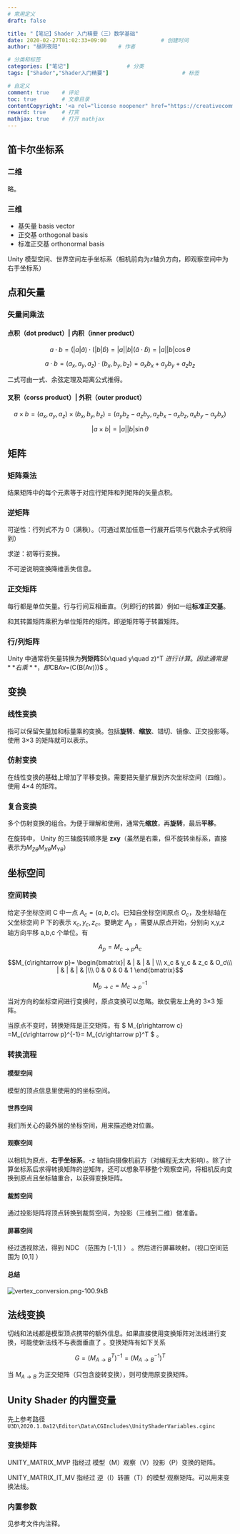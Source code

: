 ```yaml
---
# 常用定义
draft: false

title: "【笔记】Shader 入门精要（三）数学基础"
date: 2020-02-27T01:02:33+09:00					# 创建时间
author: "昼阴夜阳"             		# 作者

# 分类和标签
categories: ["笔记"]		            # 分类
tags: ["Shader","Shader入门精要"]  						# 标签

# 自定义
comment: true	 # 评论
toc: true        # 文章目录
contentCopyright: '<a rel="license noopener" href="https://creativecommons.org/licenses/by-nc-nd/4.0/" target="_blank">CC BY-NC-ND 4.0</a>'	#版权规则
reward: true	 # 打赏
mathjax: true    # 打开 mathjax
---
```


## 笛卡尔坐标系

### 二维

略。

### 三维

* 基矢量 basis vector
* 正交基 orthogonal basis
* 标准正交基 orthonormal basis

Unity 模型空间、世界空间左手坐标系（相机前向为z轴负方向，即观察空间中为右手坐标系）

## 点和矢量

### 矢量间乘法

#### 点积（dot product）| 内积（inner product）

$$ a\cdot b= (|a|\hat a)\cdot (|b|\hat b) = |a||b|(\hat a\cdot\hat b) =|a||b|\cos\theta $$

$$ a \cdot b=(a_x,a_y,a_z)\cdot (b_x,b_y,b_z)=a_xb_x+a_yb_y+a_zb_z $$

二式可由一式、余弦定理及距离公式推得。

#### 叉积（corss product）| 外积（outer product）

$$ a\times b=(a_x,a_y,a_z)\times(b_x,b_y,b_z)=(a_yb_z-a_zb_y,a_zb_x-a_xb_z,a_xb_y-a_yb_x) $$

$$ |a\times b|=|a||b|\sin\theta $$

##   矩阵

### 矩阵乘法

结果矩阵中的每个元素等于对应行矩阵和列矩阵的矢量点积。

### 逆矩阵

可逆性：行列式不为 0（满秩）。（可通过累加任意一行展开后项与代数余子式积得到）

求逆：初等行变换。

不可逆说明变换降维丢失信息。

### 正交矩阵

每行都是单位矢量。行与行间互相垂直。（列即行的转置）例如一组**标准正交基**。

和其转置矩阵乘积为单位矩阵的矩阵。即逆矩阵等于转置矩阵。

### 行/列矩阵

Unity 中通常将矢量转换为**列矩阵**$(x\quad y\quad z)^T $进行计算。因此通常是**右乘**，即$CBAv=(C(B(Av)))$ 。

## 变换

### 线性变换

指可以保留矢量加和标量乘的变换。包括**旋转**、**缩放**、错切、镜像、正交投影等。使用 3×3 的矩阵就可以表示。

### 仿射变换

在线性变换的基础上增加了平移变换。需要把矢量扩展到齐次坐标空间（四维）。使用 4×4 的矩阵。

### 复合变换

多个仿射变换的组合。为便于理解和使用，通常先**缩放**，再**旋转**，最后**平移**。

在旋转中， Unity 的三轴旋转顺序是 **zxy**（虽然是右乘，但不旋转坐标系，直接表示为$M_{Z\theta }M_{X\theta }M_{Y\theta }$）

## 坐标空间

### 空间转换

给定子坐标空间 C 中一点 $A_c = (a,b,c)$。已知自坐标空间原点 $O_c$，及坐标轴在父坐标空间 P 下的表示 $x_c,y_c,z_c$。要确定 $A_p$ ，需要从原点开始，分别向 x,y,z 轴方向平移 a,b,c 个单位。有

$$ A_p = M_{c\rightarrow p}A_c$$

$$M_{c\rightarrow p}= \begin{bmatrix}| & | & | & | \\\  x_c & y_c & z_c & O_c\\\ | & | & | & |\\\ 0 & 0 & 0 & 1 \end{bmatrix}$$

$$ M_{p\rightarrow c} =M_{c\rightarrow p}^{-1} $$ 

当对方向的坐标空间进行变换时，原点变换可以忽略。故仅需左上角的 3×3 矩阵。

当原点不变时，转换矩阵是正交矩阵，有 $ M_{p\rightarrow c} =M_{c\rightarrow p}^{-1}= M_{c\rightarrow p}^T $ 。

### 转换流程

#### 模型空间

模型的顶点信息里使用的的坐标空间。

#### 世界空间

我们所关心的最外层的坐标空间，用来描述绝对位置。

#### 观察空间

以相机为原点，**右手坐标系**，-z 轴指向摄像机前方（对编程无太大影响）。除了计算坐标系后求得转换矩阵的逆矩阵，还可以想象平移整个观察空间，将相机反向变换到原点且坐标轴重合，以获得变换矩阵。

#### 裁剪空间

通过投影矩阵将顶点转换到裁剪空间，为投影（三维到二维）做准备。

#### 屏幕空间

经过透视除法，得到 NDC （范围为 [-1,1] ） 。然后进行屏幕映射。（视口空间范围为 [0,1] ）

#### 总结

![vertex_conversion.png-100.9kB](http://static.zybuluo.com/candycat/z0ibvp779phr1hb0l902n1qy/vertex_conversion.png)

## 法线变换

切线和法线都是模型顶点携带的额外信息。如果直接使用变换矩阵对法线进行变换，可能使新法线不与表面垂直了 。变换矩阵有如下关系

$$G = (M^T_{A\rightarrow B}) ^{-1} = (M^{-1}_{A\rightarrow B}) ^{T}  $$

当 $M_{A\rightarrow B}$ 为正交矩阵（只包含旋转变换），则可使用原变换矩阵。

## Unity Shader 的内置变量

先上参考路径`U3D\2020.1.0a12\Editor\Data\CGIncludes\UnityShaderVariables.cginc`

### 变换矩阵

UNITY_MATRIX_MVP 指经过 模型（M）观察（V）投影（P）变换的矩阵。

UNITY_MATRIX_IT_MV 指经过 逆（I）转置（T）的模型·观察矩阵。可以用来变换法线。

### 内置参数

见参考文件内注释。

